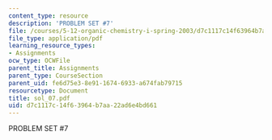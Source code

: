 ```yaml
---
content_type: resource
description: 'PROBLEM SET #7'
file: /courses/5-12-organic-chemistry-i-spring-2003/d7c1117c14f63964b7aa22ad6e4bd661_sol_07.pdf
file_type: application/pdf
learning_resource_types:
- Assignments
ocw_type: OCWFile
parent_title: Assignments
parent_type: CourseSection
parent_uid: fe6d75e3-8e91-1674-6933-a674fab79715
resourcetype: Document
title: sol_07.pdf
uid: d7c1117c-14f6-3964-b7aa-22ad6e4bd661
---
```

PROBLEM SET #7

